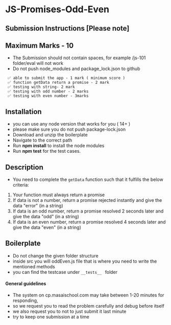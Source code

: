 # JS-Promises-Odd-Even

## Submission Instructions [Please note]

## Maximum Marks - 10

- The Submission should not contain spaces, for example /js-101 folder/eval will not work
- Do not push node_modules and package_lock.json to github

```
 ✅ able to submit the app - 1 mark ( minimum score )
 ✅ function getData return a promise - 2 mark
 ✅ testing with string- 2 mark
 ✅ testing with odd number - 2 marks
 ✅ testing with even number - 3marks

```

## Installation

- you can use any node version that works for you ( 14+ )
- please make sure you do not push package-lock.json
- Download and unzip the boilerplate
- Navigate to the correct path
- Run **npm install** to install the node modules
- Run **npm test** for the test cases.

## Description

- You need to complete the ```getData``` function such that it fulfills the below criteria:
 1. Your function must always return a promise
 2. If data is not a number, return a promise rejected instantly and give the data "error" (in a string)
 3. If data is an odd number, return a promise resolved 2 seconds later and give the data "odd" (in a string)
 4. If data is an even number, return a promise resolved 4 seconds later and give the data "even" (in a string)


## Boilerplate

- Do not change the given folder structure
- inside src you will oddEven.js file that is where you need to write the mentioned methods
- you can find the testcase under ```__tests__ ``` folder

#### General guidelines

- The system on cp.masaischool.com may take between 1-20 minutes for responding,
- so we request you to read the problem carefully and debug before itself
- we also request you to not to just submit it last minute
- try to keep one submission at a time


